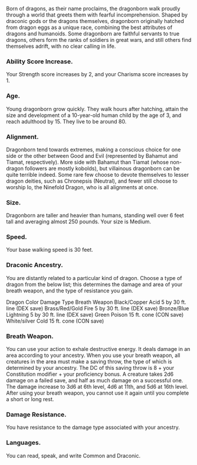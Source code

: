 Born of dragons, as their name proclaims, the dragonborn walk proudly through a world that greets them with fearful incomprehension. Shaped by draconic gods or the dragons themselves, dragonborn originally hatched from dragon eggs as a unique race, combining the best attributes of dragons and humanoids. Some dragonborn are faithful servants to true dragons, others form the ranks of soldiers in great wars, and still others find themselves adrift, with no clear calling in life.

### Ability Score Increase. 
Your Strength score increases by 2, and your Charisma score increases by 1.

### Age. 
Young dragonborn grow quickly. They walk hours after hatching, attain the size and development of a 10-year-old human child by the age of 3, and reach adulthood by 15. They live to be around 80.

### Alignment. 
Dragonborn tend towards extremes, making a conscious choice for one side or the other between Good and Evil (represented by Bahamut and Tiamat, respectively). More side with Bahamut than Tiamat (whose non-dragon followers are mostly kobolds), but villainous dragonborn can be quite terrible indeed. Some rare few choose to devote themselves to lesser dragon deities, such as Chronepsis (Neutral), and fewer still choose to worship Io, the Ninefold Dragon, who is all alignments at once.

### Size. 
Dragonborn are taller and heavier than humans, standing well over 6 feet tall and averaging almost 250 pounds. Your size is Medium.

### Speed. 
Your base walking speed is 30 feet.

### Draconic Ancestry. 
You are distantly related to a particular kind of dragon. Choose a type of dragon from the below list; this determines the damage and area of your breath weapon, and the type of resistance you gain.

Dragon Color 	Damage Type 	Breath Weapon
Black/Copper 	Acid 	5 by 30 ft. line (DEX save)
Brass/Red/Gold 	Fire 	5 by 30 ft. line (DEX save)
Bronze/Blue 	Lightning 	5 by 30 ft. line (DEX save)
Green 	Poison 	15 ft. cone (CON save)
White/silver 	Cold 	15 ft. cone (CON save)

### Breath Weapon. 
You can use your action to exhale destructive energy. It deals damage in an area according to your ancestry. When you use your breath weapon, all creatures in the area must make a saving throw, the type of which is determined by your ancestry. The DC of this saving throw is 8 + your Constitution modifier + your proficiency bonus. A creature takes 2d6 damage on a failed save, and half as much damage on a successful one. The damage increase to 3d6 at 6th level, 4d6 at 11th, and 5d6 at 16th level. After using your breath weapon, you cannot use it again until you complete a short or long rest.

### Damage Resistance. 
You have resistance to the damage type associated with your ancestry.

### Languages. 
You can read, speak, and write Common and Draconic.
